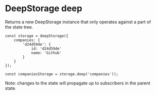 # DeepStorage deep

Returns a new DeepStorage instance that only operates against a part of the state tree.

```
const storage = deepStorage({
    companies: {
        'd24d59de': {
            id: 'd24d59de'
            name: 'Github'
        }
    }
});

const companiesStorage = storage.deep('companies'));
```

Note: changes to the state will propagate up to subscribers in the parent state.

